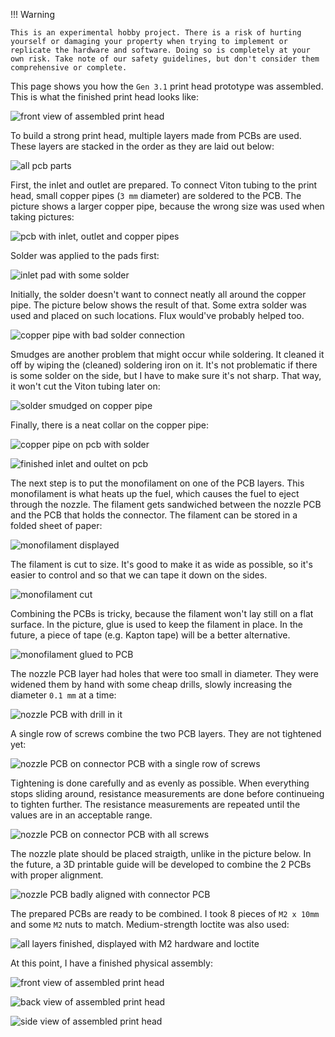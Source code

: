 !!! Warning

    This is an experimental hobby project. There is a risk of hurting yourself or damaging your property when trying to implement or replicate the hardware and software. Doing so is completely at your own risk. Take note of our safety guidelines, but don't consider them comprehensive or complete.

This page shows you how the `Gen 3.1` print head prototype was assembled. This is what the finished print head looks like:

![front view of assembled print head](images/print-head-gen3.1/17-assembled-front.jpg)

To build a strong print head, multiple layers made from PCBs are used.
These layers are stacked in the order as they are laid out below:

![all pcb parts](images/print-head-gen3.1/01-pcb-overview.jpg)

First, the inlet and outlet are prepared. To connect Viton tubing to the print head, small copper pipes (`3 mm` diameter) are soldered to the PCB.
The picture shows a larger copper pipe, because the wrong size was used when taking pictures:

![pcb with inlet, outlet and copper pipes](images/print-head-gen3.1/02-inlet-outlet-prep.jpg)

Solder was applied to the pads first:

![inlet pad with some solder](images/print-head-gen3.1/03-inlet-outlet-pre-solder.jpg)

Initially, the solder doesn't want to connect neatly all around the copper pipe. The picture below shows the result of that. Some extra solder was used and placed on such locations. Flux would've probably helped too.

![copper pipe with bad solder connection](images/print-head-gen3.1/05-inlet-outlet-solder-bad-connection.jpg)

Smudges are another problem that might occur while soldering.
It cleaned it off by wiping the (cleaned) soldering iron on it.
It's not problematic if there is some solder on the side,
but I have to make sure it's not sharp.
That way, it won't cut the Viton tubing later on:

![solder smudged on copper pipe](images/print-head-gen3.1/06-inlet-outlet-solder-smudges.jpg)

Finally, there is a neat collar on the copper pipe:

![copper pipe on pcb with solder](images/print-head-gen3.1/04-inlet-outlet-solder-good.jpg)

![finished inlet and oultet on pcb](images/print-head-gen3.1/08-inlet-outlet-solder-finished.jpg)

The next step is to put the monofilament on one of the PCB layers. This monofilament
is what heats up the fuel, which causes the fuel to eject through the nozzle.
The filament gets sandwiched between the nozzle PCB and the PCB that holds the connector.
The filament can be stored in a folded sheet of paper:

![monofilament displayed](images/print-head-gen3.1/09-filament-prep.jpg)

The filament is cut to size. It's good to make it as wide as possible, so it's easier to control and so that we can tape it down on the sides.

![monofilament cut](images/print-head-gen3.1/10-filament-cut.jpg)

Combining the PCBs is tricky, because the filament won't lay still on a flat surface.
In the picture, glue is used to keep the filament in place. In the future, a piece of tape (e.g. Kapton tape) will be a better alternative.

![monofilament glued to PCB](images/print-head-gen3.1/11-filament-glued.jpg)

The nozzle PCB layer had holes that were too small in diameter. They were widened them
by hand with some cheap drills, slowly increasing the diameter `0.1 mm` at a time:

![nozzle PCB with drill in it](images/print-head-gen3.1/12-nozzle-prep.jpg)

A single row of screws combine the two PCB layers. They are not tightened yet:

![nozzle PCB on connector PCB with a single row of screws](images/print-head-gen3.1/13-nozzle-initial-screws.jpg)

Tightening is done carefully and as evenly as possible. When everything stops sliding
around, resistance measurements are done before continueing to tighten further.
The resistance measurements are repeated until the values are in an acceptable range.

![nozzle PCB on connector PCB with all screws](images/print-head-gen3.1/14-nozzle-all-screws.jpg)

The nozzle plate should be placed straigth, unlike in the picture below. In the future, a 3D printable guide will be developed to combine the 2 PCBs with proper alignment.

![nozzle PCB badly aligned with connector PCB](images/print-head-gen3.1/15-nozzle-bad-alignment.jpg)

The prepared PCBs are ready to be combined. I took 8 pieces of `M2 x 10mm` and
some `M2` nuts to match. Medium-strength loctite was also used:

![all layers finished, displayed with M2 hardware and loctite](images/print-head-gen3.1/16-all-layers-ready.jpg)

At this point, I have a finished physical assembly:

![front view of assembled print head](images/print-head-gen3.1/17-assembled-front.jpg)

![back view of assembled print head](images/print-head-gen3.1/18-assembled-back.jpg)

![side view of assembled print head](images/print-head-gen3.1/19-assembled-side.jpg)
